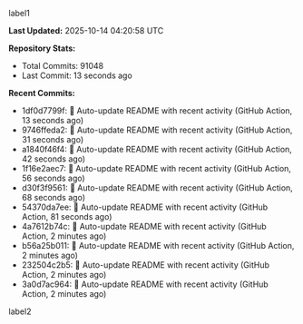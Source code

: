 
label1 
<!-- ACTIVITY_START -->
**Last Updated:** 2025-10-14 04:20:58 UTC

**Repository Stats:**
- Total Commits: 91048
- Last Commit: 13 seconds ago

**Recent Commits:**
- 1df0d7799f: 🤖 Auto-update README with recent activity (GitHub Action, 13 seconds ago)
- 9746ffeda2: 🤖 Auto-update README with recent activity (GitHub Action, 31 seconds ago)
- a1840f46f4: 🤖 Auto-update README with recent activity (GitHub Action, 42 seconds ago)
- 1f16e2aec7: 🤖 Auto-update README with recent activity (GitHub Action, 56 seconds ago)
- d30f3f9561: 🤖 Auto-update README with recent activity (GitHub Action, 68 seconds ago)
- 54370da7ee: 🤖 Auto-update README with recent activity (GitHub Action, 81 seconds ago)
- 4a7612b74c: 🤖 Auto-update README with recent activity (GitHub Action, 2 minutes ago)
- b56a25b011: 🤖 Auto-update README with recent activity (GitHub Action, 2 minutes ago)
- 232504c2b5: 🤖 Auto-update README with recent activity (GitHub Action, 2 minutes ago)
- 3a0d7ac964: 🤖 Auto-update README with recent activity (GitHub Action, 2 minutes ago)
<!-- ACTIVITY_END -->

label2
